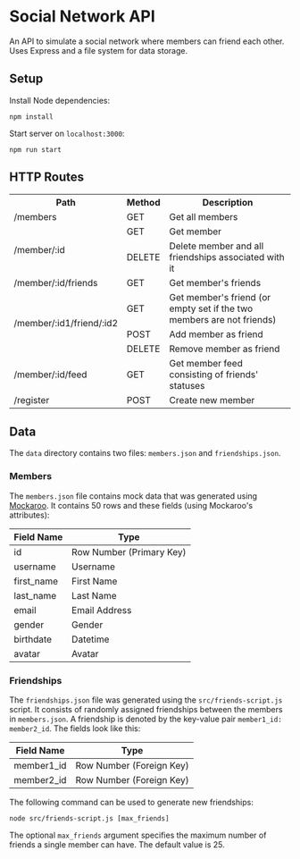 # Social Network API

An API to simulate a social network where members can friend each other. Uses Express and a file system for data storage.

## Setup

Install Node dependencies:

    npm install

Start server on `localhost:3000`:

    npm run start

## HTTP Routes

<table>
    <tr>
        <th>Path</th>
        <th>Method</th>
        <th>Description</th>
    </tr>
    <tr>
        <td>/members</td>
        <td>GET</td>
        <td>Get all members</td>
    </tr>
    <tr>
        <td rowspan="2">/member/:id</td>
        <td>GET</td>
        <td>Get member</td>
    </tr>
    <tr>
        <td>DELETE</td>
        <td>Delete member and all friendships associated with it</td>
    </tr>
    <tr>
        <td>/member/:id/friends</td>
        <td>GET</td>
        <td>Get member's friends</td>
    </tr>
    <tr>
        <td rowspan="3">/member/:id1/friend/:id2</td>
        <td>GET</td>
        <td>Get member's friend (or empty set if the two members are not friends)</td>
    </tr>
    <tr>
        <td>POST</td>
        <td>Add member as friend</td>
    </tr>
    <tr>
        <td>DELETE</td>
        <td>Remove member as friend</td>
    </tr>
    <tr>
        <td>/member/:id/feed</td>
        <td>GET</td>
        <td>Get member feed consisting of friends' statuses</td>
    </tr>
    <tr>
        <td>/register</td>
        <td>POST</td>
        <td>Create new member</td>
    </tr>
</table>

## Data

The `data` directory contains two files: `members.json` and `friendships.json`.

### Members

The `members.json` file contains mock data that was generated using [Mockaroo](https://www.mockaroo.com/). It contains 50 rows and these fields (using Mockaroo's attributes):

| Field Name | Type                       |
| ---------- | -------------------------- |
| id         | Row Number (Primary Key)   |
| username   | Username                   |
| first_name | First Name                 |
| last_name  | Last Name                  |
| email      | Email Address              |
| gender     | Gender                     |
| birthdate  | Datetime                   |
| avatar     | Avatar                     |

### Friendships

The `friendships.json` file was generated using the `src/friends-script.js` script. It consists of randomly assigned friendships between the members in `members.json`. A friendship is denoted by the key-value pair `member1_id: member2_id`. The fields look like this:

| Field Name | Type                     |
| ---------- | ------------------------ |
| member1_id | Row Number (Foreign Key) |
| member2_id | Row Number (Foreign Key) |

The following command can be used to generate new friendships:

    node src/friends-script.js [max_friends]

The optional `max_friends` argument specifies the maximum number of friends a single member can have. The default value is 25.